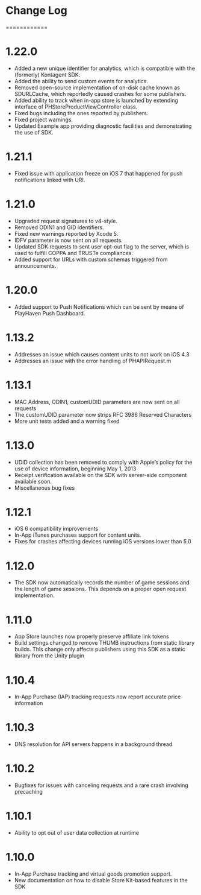 # Change Log
============

1.22.0
======
* Added a new unique identifier for analytics, which is compatible with the (formerly) Kontagent SDK.
* Added the ability to send custom events for analytics.
* Removed open-source implementation of on-disk cache known as SDURLCache, which reportedly caused crashes for some publishers.
* Added ability to track when in-app store is launched by extending interface of PHStoreProductViewController class.
* Fixed bugs including the ones reported by publishers.
* Fixed project warnings.
* Updated Example app providing diagnostic facilities and demonstrating the use of SDK.

1.21.1
======
* Fixed issue with application freeze on iOS 7 that happened for push notifications linked with URI.

1.21.0
======
* Upgraded request signatures to v4-style.
* Removed ODIN1 and GID identifiers.
* Fixed new warnings reported by Xcode 5.
* IDFV parameter is now sent on all requests.
* Updated SDK requests to sent user opt-out flag to the server, which is used to fulfill COPPA and TRUSTe compliances.
* Added support for URLs with custom schemas triggered from announcements.

1.20.0
======
* Added support to Push Notifications which can be sent by means of PlayHaven Push Dashboard.

1.13.2
======
* Addresses an issue which causes content units to not work on iOS 4.3
* Addresses an issue with the error handling of PHAPIRequest.m

1.13.1
======
* MAC Address, ODIN1, customUDID parameters are now sent on all requests
* The customUDID parameter now strips RFC 3986 Reserved Characters
* More unit tests added and a warning fixed

1.13.0
======
* UDID collection has been removed to comply with Apple’s policy for the use of device information, beginning May 1, 2013
* Receipt verification available on the SDK with server-side component available soon.
* Miscellaneous bug fixes

1.12.1
======
* iOS 6 compatibility improvements
* In-App iTunes purchases support for content units.
* Fixes for crashes affecting devices running iOS versions lower than 5.0

1.12.0
======
* The SDK now automatically records the number of game sessions and the length of game sessions. This depends on a proper open request implementation.

1.11.0
======
* App Store launches now properly preserve affiliate link tokens
* Build settings changed to remove THUMB instructions from static library builds. This change only affects publishers using this SDK as a static library from the Unity plugin

1.10.4
======
* In-App Purchase (IAP) tracking requests now report accurate price information

1.10.3
======
* DNS resolution for API servers happens in a background thread

1.10.2
======
* Bugfixes for issues with canceling requests and a rare crash involving precaching

1.10.1
======
* Ability to opt out of user data collection at runtime

1.10.0
======
* In-App Purchase tracking and virtual goods promotion support.
* New documentation on how to disable Store Kit-based features in the SDK
